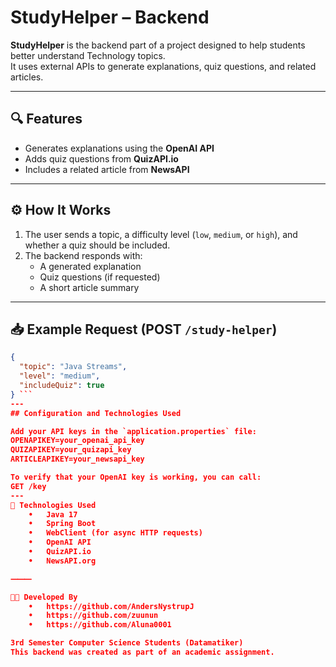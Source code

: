 # StudyHelper – Backend

**StudyHelper** is the backend part of a project designed to help students better understand Technology topics.  
It uses external APIs to generate explanations, quiz questions, and related articles.

---

## 🔍 Features

- Generates explanations using the **OpenAI API**
- Adds quiz questions from **QuizAPI.io** 
- Includes a related article from **NewsAPI**

---

## ⚙️ How It Works

1. The user sends a topic, a difficulty level (`low`, `medium`, or `high`), and whether a quiz should be included.
2. The backend responds with:
   - A generated explanation
   - Quiz questions (if requested)
   - A short article summary

---

## 📥 Example Request (POST `/study-helper`)

```json
{
  "topic": "Java Streams",
  "level": "medium",
  "includeQuiz": true
} ``` 
---
## Configuration and Technologies Used

Add your API keys in the `application.properties` file:
OPENAPIKEY=your_openai_api_key
QUIZAPIKEY=your_quizapi_key
ARTICLEAPIKEY=your_newsapi_key

To verify that your OpenAI key is working, you can call:
GET /key
---
🔨 Technologies Used
	•	Java 17
	•	Spring Boot
	•	WebClient (for async HTTP requests)
	•	OpenAI API
	•	QuizAPI.io
	•	NewsAPI.org

⸻

👩‍💻 Developed By
	•	https://github.com/AndersNystrupJ
	•	https://github.com/zuunun
	•	https://github.com/Aluna0001

3rd Semester Computer Science Students (Datamatiker)
This backend was created as part of an academic assignment.
